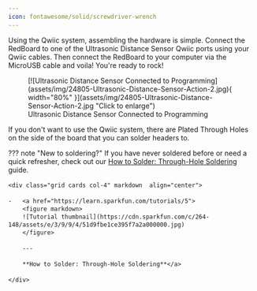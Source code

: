 ```yaml
---
icon: fontawesome/solid/screwdriver-wrench
---
```


Using the Qwiic system, assembling the hardware is simple. Connect the RedBoard to one of the Ultrasonic Distance Sensor Qwiic ports using your Qwiic cables. Then connect the RedBoard to your computer via the MicroUSB cable and voila! You're ready to rock! 



<figure markdown>
[![Ultrasonic Distance Sensor Connected to Programming](assets/img/24805-Ultrasonic-Distance-Sensor-Action-2.jpg){ width="80%" }](assets/img/24805-Ultrasonic-Distance-Sensor-Action-2.jpg "Click to enlarge")
<figcaption markdown>Ultrasonic Distance Sensor Connected to Programming</figcaption>
</figure>


If you don't want to use the Qwiic system, there are Plated Through Holes on the side of the board that you can solder headers to. 

??? note "New to soldering?"
	If you have never soldered before or need a quick refresher, check out our [How to Solder: Through-Hole Soldering](https://learn.sparkfun.com/tutorials/how-to-solder-through-hole-soldering) guide.

	<div class="grid cards col-4" markdown  align="center">

	-   <a href="https://learn.sparkfun.com/tutorials/5">
		<figure markdown>
		![Tutorial thumbnail](https://cdn.sparkfun.com/c/264-148/assets/e/3/9/9/4/51d9fbe1ce395f7a2a000000.jpg)
		</figure>

		---
		
		**How to Solder: Through-Hole Soldering**</a>

	</div>
